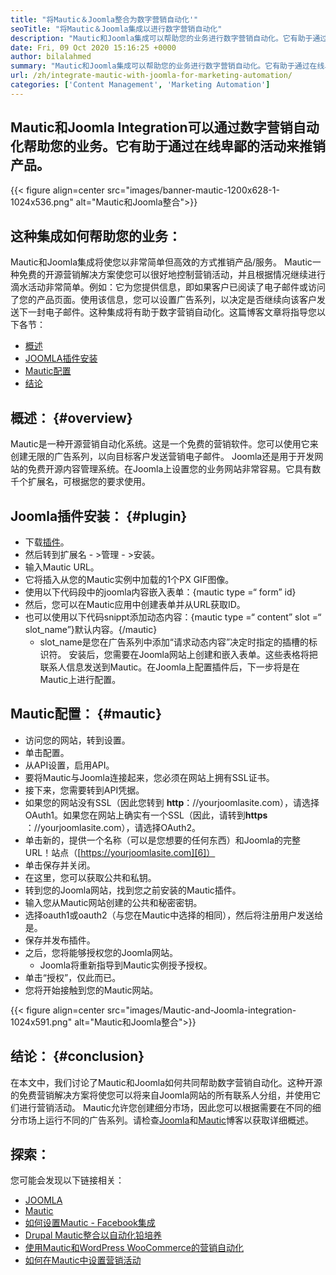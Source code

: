 ```yaml
---
title: "将Mautic＆Joomla整合为数字营销自动化'" 
seoTitle: "将Mautic＆Joomla集成以进行数字营销自动化" 
description: "Mautic和Joomla集成可以帮助您的业务进行数字营销自动化。它有助于通过恶劣的运动推销产品。" 
date: Fri, 09 Oct 2020 15:16:25 +0000
author: bilalahmed
summary: "Mautic和Joomla集成可以帮助您的业务进行数字营销自动化。它有助于通过在线卑鄙的活动来推销产品。" 
url: /zh/integrate-mautic-with-joomla-for-marketing-automation/
categories: ['Content Management', 'Marketing Automation']
---
```


## Mautic和Joomla Integration可以通过数字营销自动化帮助您的业务。它有助于通过在线卑鄙的活动来推销产品。

{{< figure align=center src="images/banner-mautic-1200x628-1-1024x536.png" alt="Mautic和Joomla整合">}}


## 这种集成如何帮助您的业务：
Mautic和Joomla集成将使您以非常简单但高效的方式推销产品/服务。 Mautic一种免费的开源营销解决方案使您可以很好地控制营销活动，并且根据情况继续进行滴水活动非常简单。例如：它为您提供信息，即如果客户已阅读了电子邮件或访问了您的产品页面。使用该信息，您可以设置广告系列，以决定是否继续向该客户发送下一封电子邮件。这种集成将有助于数字营销自动化。这篇博客文章将指导您以下各节：
  * [概述][1]
  * [JOOMLA插件安装][2]
  * [Mautic配置][3]
  * [结论][4]

## 概述： {#overview}

Mautic是一种开源营销自动化系统。这是一个免费的营销软件。您可以使用它来创建无限的广告系列，以向目标客户发送营销电子邮件。
Joomla还是用于开发网站的免费开源内容管理系统。在Joomla上设置您的业务网站非常容易。它具有数千个扩展名，可根据您的要求使用。

## Joomla插件安装： {#plugin}

* 下载[插件][5]。
* 然后转到扩展名 - >管理 - >安装。
* 输入Mautic URL。
* 它将插入从您的Mautic实例中加载的1个PX GIF图像。
* 使用以下代码段中的joomla内容嵌入表单：{mautic type =“ form” id}
* 然后，您可以在Mautic应用中创建表单并从URL获取ID。
* 也可以使用以下代码snippt添加动态内容：{mautic type =“ content” slot =“ slot_name”}默认内容。{/mautic}
  * slot_name是您在广告系列中添加“请求动态内容”决定时指定的插槽的标识符。
安装后，您需要在Joomla网站上创建和嵌入表单。这些表格将把联系人信息发送到Mautic。在Joomla上配置插件后，下一步将是在Mautic上进行配置。

## Mautic配置： {#mautic}

* 访问您的网站，转到设置。
* 单击配置。
* 从API设置，启用API。
* 要将Mautic与Joomla连接起来，您必须在网站上拥有SSL证书。
* 接下来，您需要转到API凭据。
* 如果您的网站没有SSL（因此您转到 **http**：//yourjoomlasite.com），请选择OAuth1。如果您在网站上确实有一个SSL（因此，请转到**https** ：//yourjoomlasite.com），请选择OAuth2。
* 单击新的，提供一个名称（可以是您想要的任何东西）和Joomla的完整URL！站点（[https://yourjoomlasite.com][6]）
* 单击保存并关闭。
* 在这里，您可以获取公共和私钥。
* 转到您的Joomla网站，找到您之前安装的Mautic插件。
* 输入您从Mautic网站创建的公共和秘密密钥。
* 选择oauth1或oauth2（与您在Mautic中选择的相同），然后将注册用户发送给是。
* 保存并发布插件。
* 之后，您将能够授权您的Joomla网站。
  * Joomla将重新指导到Mautic实例授予授权。
* 单击“授权”，仅此而已。
* 您将开始接触到您的Mautic网站。

{{< figure align=center src="images/Mautic-and-Joomla-integration-1024x591.png" alt="Mautic和Joomla整合">}}


## 结论： {#conclusion}

在本文中，我们讨论了Mautic和Joomla如何共同帮助数字营销自动化。这种开源的免费营销解决方案将使您可以将来自Joomla网站的所有联系人分组，并使用它们进行营销活动。 Mautic允许您创建细分市场，因此您可以根据需要在不同的细分市场上运行不同的广告系列。请检查[Joomla][7]和[Mautic][8]博客以获取详细概述。

## 探索：
您可能会发现以下链接相关：
  * [JOOMLA][7]
  * [Mautic][8]
  * [如何设置Mautic  -  Facebook集成][9]
  * [Drupal Mautic整合以自动化铅培养][10]
  * [使用Mautic和WordPress WooCommerce的营销自动化][11]
  * [如何在Mautic中设置营销活动][12]



[1]: #overview
[2]: #plugin
[3]: #mautic
[4]: #conclusion
[5]: https://href.li/?https://extensions.joomla.org/extension/mautic/
[6]: https://href.li/?https://yourjoomlasite.com
[7]: https://products.containerize.com/content-management/joomla
[8]: https://products.containerize.com/marketing-automation/mautic
[9]: https://blog.containerize.com/marketing-automation/how-to-setup-mautic-facebook-integration/
[10]: https://blog.containerize.com/content-management/drupal-tutorial-automate-lead-growth-with-drupal-mautic/
[11]: https://blog.containerize.com/blogging/marketing-automation-using-mautic-and-wordpress-woocommerce/
[12]: https://blog.containerize.com/marketing-automation/how-to-setup-marketing-campaigns-using-mautic-campaign-builder/
